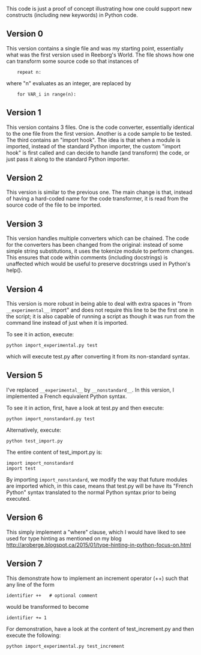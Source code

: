 This code is just a proof of concept illustrating how one could
support new constructs (including new keywords) in Python code.

Version 0
----------

This version contains a single file and was my starting point,
essentially what was the first
version used in Reeborg's World.  The file shows how one can
transform some source code so that
instances of

        repeat n:

where "n" evaluates as an integer, are replaced by

        for VAR_i in range(n):

Version 1
---------

This version contains 3 files.  One is the code converter, essentially
identical to the one file from the first version.  Another is a code sample
to be tested.  The third contains an "import hook".  The idea is that
when a module is imported, instead of the standard Python importer,
the custom "import hook" is first called and can decide to handle (and transform)
the code, or just pass it along to the standard Python importer.

Version 2
---------

This version is similar to the previous one.  The main change is that,
instead of having a hard-coded name for the code transformer, it is read
from the source code of the file to be imported.

Version 3
---------

This version handles multiple converters which can be chained.
The code for the converters has been changed from the original:
instead of some simple string substitutions, it uses the
tokenize module to perform changes.  This ensures that
code within comments (including docstrings) is unaffected which would
be useful to preserve docstrings used in Python's help().

Version 4
---------

This version is more robust in being able to deal with extra spaces
in "from `__experimental__` import" and does not require this line
to be the first one in the script; it is also capable of running a script
as though it was run from the command line instead of just when
it is imported.

To see it in action, execute:

    python import_experimental.py test

which will execute test.py after converting it from its non-standard
syntax.

Version 5
---------

I've replaced `__experimental__` by `__nonstandard__`.
In this version, I implemented a French equivalent Python syntax.

To see it in action, first, have a look at test.py and then execute:

    python import_nonstandard.py test

Alternatively, execute:

    python test_import.py

The entire content of test_import.py is:

    import import_nonstandard
    import test


By importing `import_nonstandard`, we modify the way that future modules
are imported which, in this case, means that test.py will be have its
"French Python" syntax translated to the normal Python syntax prior to
being executed.

Version 6
---------

This simply implement a "where" clause, which I would have liked to see
used for type hinting as mentioned on my blog
http://aroberge.blogspot.ca/2015/01/type-hinting-in-python-focus-on.html

Version 7
---------

This demonstrate how to implement an increment operator (++) such that
any line of the form 

    identifier ++   # optional comment 

would be transformed to become

    identifier += 1

For demonstration, have a look at the content of test_increment.py and then execute the following:

    python import_experimental.py test_increment

